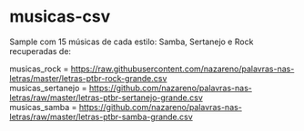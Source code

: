 # musicas-csv

Sample com 15 músicas de cada estilo: Samba, Sertanejo e Rock recuperadas de: 

musicas_rock = https://raw.githubusercontent.com/nazareno/palavras-nas-letras/master/letras-ptbr-rock-grande.csv  
musicas_sertanejo = https://github.com/nazareno/palavras-nas-letras/raw/master/letras-ptbr-sertanejo-grande.csv  
musicas_samba = https://github.com/nazareno/palavras-nas-letras/raw/master/letras-ptbr-samba-grande.csv  
